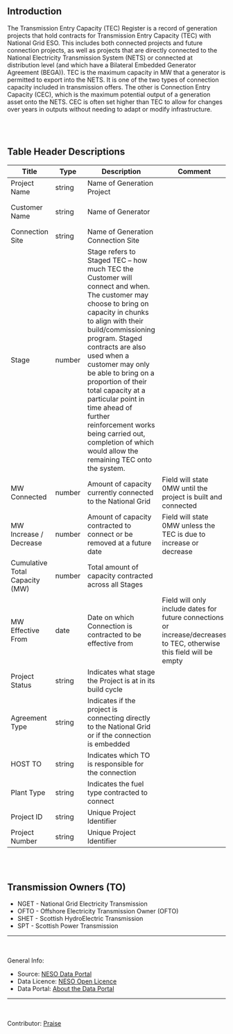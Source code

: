 ## Introduction

The Transmission Entry Capacity (TEC) Register is a record of generation projects that hold contracts for Transmission Entry Capacity (TEC) with National Grid ESO. This includes both connected projects and future connection projects, as well as projects that are directly connected to the National Electricity Transmission System (NETS) or connected at distribution level (and which have a Bilateral Embedded Generator Agreement (BEGA)). TEC is the maximum capacity in MW that a generator is permitted to export into the NETS. It is one of the two types of connection capacity included in transmission offers. The other is Connection Entry Capacity (CEC), which is the maximum potential output of a generation asset onto the NETS. CEC is often set higher than TEC to allow for changes over years in outputs without needing to adapt or modify infrastructure.

<br><br>

## Table Header Descriptions

| Title                                   | Type   | Description                                                                                                                                                                                                                                                                                                                                                              | Comment                                                                 | Example                          | Unit      |
|-----------------------------------------|--------|--------------------------------------------------------------------------------------------------------------------------------------------------------------------------------------------------------------------------------------------------------------------------------------------------------------------------------------------------------------------------|-------------------------------------------------------------------------|----------------------------------|-----------|
| Project Name                            | string | Name of Generation Project                                                                                                                                                                                                                                                                                                                                                 |                                                                      | A'Chruach Wind Farm             |        |
| Customer Name                           | string | Name of Generator                                                                                                                                                                                                                                                                                                                                                          |                                                                      | A'CHRUACH WIND FARM LIMITED      |        |
| Connection Site                         | string | Name of Generation Connection Site                                                                                                                                                                                                                                                                                                                                         |                                                                      | Upperboat 132kV                 |        |
| Stage                                   | number | Stage refers to Staged TEC – how much TEC the Customer will connect and when. The customer may choose to bring on capacity in chunks to align with their build/commissioning program. Staged contracts are also used when a customer may only be able to bring on a proportion of their total capacity at a particular point in time ahead of further reinforcement works being carried out, completion of which would allow the remaining TEC onto the system. |                                                                      | 1                                |        |
| MW Connected                            | number | Amount of capacity currently connected to the National Grid                                                                                                                                                                                                                                                                                                              | Field will state 0MW until the project is built and connected           | 43                               | MW        |
| MW Increase / Decrease                  | number | Amount of capacity contracted to connect or be removed at a future date                                                                                                                                                                                                                                                                                                  | Field will state 0MW unless the TEC is due to increase or decrease      | 51.6                             | MW        |
| Cumulative Total Capacity (MW)         | number | Total amount of capacity contracted across all Stages                                                                                                                                                                                                                                                                                                                     |                                                                      | 43                               | MW        |
| MW Effective From                       | date   | Date on which Connection is contracted to be effective from                                                                                                                                                                                                                                                                                                               | Field will only include dates for future connections or increase/decreases to TEC, otherwise this field will be empty               | 2024-08-30                      | ISO 8601  |
| Project Status                          | string | Indicates what stage the Project is at in its build cycle                                                                                                                                                                                                                                                                                                                |                                                                      | Consents Approved                |        |
| Agreement Type                          | string | Indicates if the project is connecting directly to the National Grid or if the connection is embedded                                                                                                                                                                                                                                                                     |                                                                      | Directly Connected               |        |
| HOST TO                                 | string | Indicates which TO is responsible for the connection                                                                                                                                                                                                                                                                                                                      |                                                                      | SHET                             |        |
| Plant Type                              | string | Indicates the fuel type contracted to connect                                                                                                                                                                                                                                                                                                                             |                                                                      | Wind Onshore                     |        |
| Project ID                              | string | Unique Project Identifier                                                                                                                                                                                                                                                                                                                                                  |                                                                      | a0l4L0000005itE                 |        |
| Project Number                          | string |                                   Unique Project Identifier                                                                                                                                                                                                                                                                                                                                         |                                                                         |                                  |           |

<br><br>

## Transmission Owners (TO)
 - NGET - National Grid Electricity Transmission
 - OFTO - Offshore Electricity Transmission Owner (OFTO)
 - SHET - Scottish HydroElectric Transmission
 - SPT  - Scottish Power Transmission

 ---
 <br><br>
General Info:
 - Source: [NESO Data Portal](https://www.neso.energy/data-portal/transmission-entry-capacity-tec-register)
 - Data Licence: [NESO Open Licence](https://www.neso.energy/data-portal/neso-open-licence)
 - Data Portal: [About the Data Portal](https://www.neso.energy/data-portal/about-data-portal)

---
<br><br>
Contributor: [Praise](https://www.linkedin.com/in/praizerema/)
